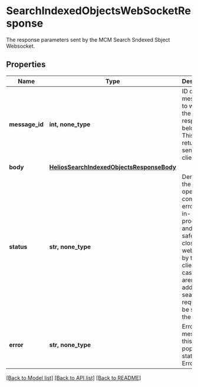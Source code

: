# SearchIndexedObjectsWebSocketResponse

The response parameters sent by the MCM Search Sndexed Sbject Websocket.

## Properties
Name | Type | Description | Notes
------------ | ------------- | ------------- | -------------
**message_id** | **int, none_type** | ID of the message, to which the response belongs. This ID is returned as sent by the client. | 
**body** | [**HeliosSearchIndexedObjectsResponseBody**](HeliosSearchIndexedObjectsResponseBody.md) |  | 
**status** | **str, none_type** | Denotes if the search operation is complete, errored or in-progress and if it is safe to close the websocket by the client in case there aren&#39;t any additional search requests to be sent by the client. | [optional] 
**error** | **str, none_type** | Error message, this will be populated if status is Error | [optional] 

[[Back to Model list]](../README.md#documentation-for-models) [[Back to API list]](../README.md#documentation-for-api-endpoints) [[Back to README]](../README.md)


